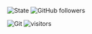 ![State](https://github-readme-stats.vercel.app/api?username=Ghost-zy&show_icons=true&theme=radical)
![GitHub followers](https://img.shields.io/github/followers/Ghost-zy?style=social)

![Git](https://img.shields.io/badge/-Git-F05032?style=flat-square&logo=git&logoColor=white)
![visitors](https://visitor-badge.glitch.me/badge?page_id=Ghost-zy.Ghost-zy&left_color=green&right_color=red)

<!--
**Ghost-zy/Ghost-zy** is a ✨ _special_ ✨ repository because its `README.md` (this file) appears on your GitHub profile.

Here are some ideas to get you started:

- 🔭 I’m currently working on ...
- 🌱 I’m currently learning ...
- 👯 I’m looking to collaborate on ...
- 🤔 I’m looking for help with ...
- 💬 Ask me about ...
- 📫 How to reach me: ...
- 😄 Pronouns: ...
- ⚡ Fun fact: ...
-->
